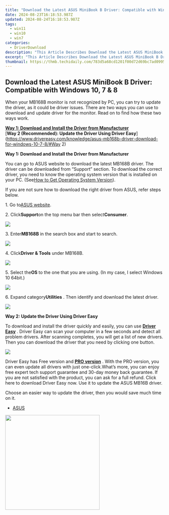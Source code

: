 ```yaml
---
title: "Download the Latest ASUS MiniBook B Driver: Compatible with Windows 10, 7 & 8"
date: 2024-08-23T16:18:53.987Z
updated: 2024-08-24T16:18:53.987Z
tags:
  - win11
  - win10
  - win7
categories:
  - DriverDownload
description: "This Article Describes Download the Latest ASUS MiniBook B Driver: Compatible with Windows 10, 7 & 8"
excerpt: "This Article Describes Download the Latest ASUS MiniBook B Driver: Compatible with Windows 10, 7 & 8"
thumbnail: https://thmb.techidaily.com/783d5a68cd1201f00d72d69bc7ad0995ab16e6e244585454342ca9de98074a9b.jpg
---
```


## Download the Latest ASUS MiniBook B Driver: Compatible with Windows 10, 7 & 8

When your MB168B monitor is not recognized by PC, you can try to update the driver, as it could be driver issues. There are two ways you can use to download and update driver for the monitor. Read on to find how these two ways work.  
  
[**Way 1: Download and Install the Driver from Manufacturer**](https://tools.techidaily.com/drivereasy/download/)   
[**Way 2 (Recommended): Update the Driver Using Driver Easy**](https://www.drivereasy.com/knowledge/asus-mb168b-driver-download-for-windows-10-7-8/#Way 2)   
  
 **Way 1: Download and Install the Driver from Manufacturer** 
  
You can go to ASUS website to download the latest MB168B driver. The driver can be downloaded from “Support” section. To download the correct driver, you need to know the operating system version that is installed on your PC. (See[How to Get Operating System Version](https://tools.techidaily.com/drivereasy/download/)).   
  
If you are not sure how to download the right driver from ASUS, refer steps below.  
  
1\. Go to[ASUS website](https://www.asus.com).  
  
2\. Click**Support**on the top menu bar then select**Consumer**.  
  
![](https://images.drivereasy.com/wp-content/uploads/2017/04/img_58f5867496897.jpg)   
  
 3\. Enter**MB168B** in the search box and start to search.  
  
![](https://images.drivereasy.com/wp-content/uploads/2017/04/img_58f587cbc800c.png)   
  
 4\. Click**Driver & Tools** under MB168B.  
  
![](https://images.drivereasy.com/wp-content/uploads/2017/04/img_58f5881487021.png)   
  
 5\. Select the**OS** to the one that you are using. (In my case, I select Windows 10 64bit.)  
  
![](https://images.drivereasy.com/wp-content/uploads/2017/04/img_58f58b42b3b31.png)   
  
 6\. Expand category**Utilities** . Then identify and download the latest driver.  
  
![](https://images.drivereasy.com/wp-content/uploads/2017/04/img_58f58c03761d3.jpg)   
  
  
**Way 2: Update the Driver Using Driver Easy**   
  
 To download and install the driver quickly and easily, you can use **[Driver Easy](https://tools.techidaily.com/drivereasy/download/)**  . Driver Easy can scan your computer in a few seconds and detect all problem drivers. After scanning completes, you will get a list of new drivers. Then you can download the driver that you need by clicking one button.  
  
![](https://images.drivereasy.com/wp-content/uploads/2017/04/img_58f58d21caee0.jpg)   
  
 Driver Easy has Free version and **[PRO version](https://tools.techidaily.com/drivereasy/download/)**  . With the PRO version, you can even update all drivers with just one-click.What’s more, you can enjoy free expert tech support guarantee and 30-day money back guarantee. If you are not satisfied with the product, you can ask for a full refund. Click here to download Driver Easy now. Use it to update the ASUS MB16B driver.  
  
 Choose an easier way to update the driver, then you would save much time on it.

* [ASUS](https://tools.techidaily.com/drivereasy/download/)

<ins class="adsbygoogle"
     style="display:block"
     data-ad-format="autorelaxed"
     data-ad-client="ca-pub-7571918770474297"
     data-ad-slot="1223367746"></ins>



<ins class="adsbygoogle"
     style="display:block"
     data-ad-client="ca-pub-7571918770474297"
     data-ad-slot="8358498916"
     data-ad-format="auto"
     data-full-width-responsive="true"></ins>



<!-- affiliate ads begin -->
<a href="https://natural-cycles.sjv.io/c/5597632/2072199/17885" target="_top" id="2072199"><img src="//a.impactradius-go.com/display-ad/17885-2072199" border="0" alt="" width="300" height="300"/></a><img height="0" width="0" src="https://imp.pxf.io/i/5597632/2072199/17885" style="position:absolute;visibility:hidden;" border="0" />
<!-- affiliate ads end -->